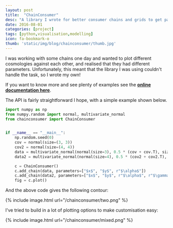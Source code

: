 ```yaml
---
layout: post
title:  "ChainConsumer"
desc: "A library I wrote for better consumer chains and grids to get parameter summaries. I had wanted to keep this project small, but after open-sourcing it and then promoting it to the Dark Energy Survey, a got many requests for extensions. So now it can do many things, from LaTeX tables, convergence statistics to many other things. If you have Monte Carlo chains, check it out."
date: 2016-08-01
categories: [project]
tags: [python,visualisation,modelling]
icon: fa-bookmark-o
thumb: 'static/img/blog/chainconsumer/thumb.jpg'
---
```


I was working with some chains one day and wanted to plot different cosmologies
against each other, and realised that they had different parameters. Unfortunately,
this meant that the library I was using couldn't handle the task, so I wrote my own!

If you want to know more and see plenty of examples see the 
[**online documentation here**](https://samreay.github.io/ChainConsumer/).
 
The API is fairly straightforward I hope, with a simple example shown below.

``` python
import numpy as np
from numpy.random import normal, multivariate_normal
from chainconsumer import ChainConsumer


if __name__ == "__main__":
    np.random.seed(0)
    cov = normal(size=(3, 3))
    cov2 = normal(size=(4, 4))
    data = multivariate_normal(normal(size=3), 0.5 * (cov + cov.T), size=100000)
    data2 = multivariate_normal(normal(size=4), 0.5 * (cov2 + cov2.T), size=100000)

    c = ChainConsumer()
    c.add_chain(data, parameters=["$x$", "$y$", r"$\alpha$"])
    c.add_chain(data2, parameters=["$x$", "$y$", r"$\alpha$", r"$\gamma$"])
    fig = c.plot()
```

And the above code gives the following contour:

{% include image.html url="/chainconsumer/two.png"  %}

I've tried to build in a lot of plotting options to make customisation
easy:

{% include image.html url="/chainconsumer/mixed.png"  %}
